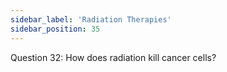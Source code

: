 ```yaml
---
sidebar_label: 'Radiation Therapies'
sidebar_position: 35
---
```

Question 32: How does radiation kill cancer cells?